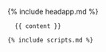 <!DOCTYPE html>
<html>

  {% include headapp.md %}

  <body>

      {{ content }}

    {% include scripts.md %}

  </body>

</html>
